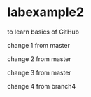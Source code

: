 # labexample2
to learn basics of GitHub

change 1 from master

change 2 from master

change 3 from master

change 4 from branch4
